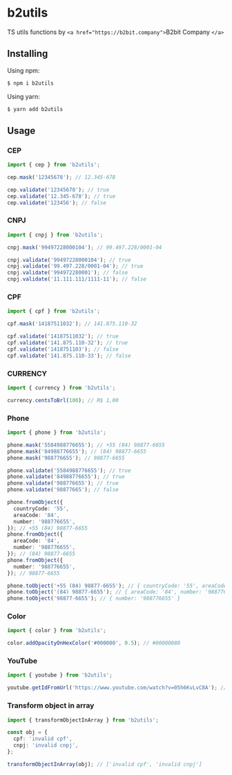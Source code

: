 # b2utils

TS utils functions by `<a href="https://b2bit.company">`B2bit Company `</a>`

## Installing

Using npm:

```bash
$ npm i b2utils
```

Using yarn:

```bash
$ yarn add b2utils
```

## Usage

### CEP

```ts
import { cep } from 'b2utils';

cep.mask('12345678'); // 12.345-678

cep.validate('12345678'); // true
cep.validate('12.345-678'); // true
cep.validate('123456'); // false
```

### CNPJ

```ts
import { cnpj } from 'b2utils';

cnpj.mask('99497228000104'); // 99.497.228/0001-04

cnpj.validate('99497228000104'); // true
cnpj.validate('99.497.228/0001-04'); // true
cnpj.validate('994972280001'); // false
cnpj.validate('11.111.111/1111-11'); // false
```

### CPF

```ts
import { cpf } from 'b2utils';

cpf.mask('14187511032'); // 141.875.110-32

cpf.validate('14187511032'); // true
cpf.validate('141.875.110-32'); // true
cpf.validate('1418751103'); // false
cpf.validate('141.875.110-33'); // false
```

### CURRENCY

```ts
import { currency } from 'b2utils';

currency.centsToBrl(100); // R$ 1,00
```

### Phone

```ts
import { phone } from 'b2utils';

phone.mask('5584988776655'); // +55 (84) 98877-6655
phone.mask('84988776655'); // (84) 98877-6655
phone.mask('988776655'); // 98877-6655

phone.validate('5584988776655'); // true
phone.validate('84988776655'); // true
phone.validate('988776655'); // true
phone.validate('98877665'); // false

phone.fromObject({
  countryCode: '55',
  areaCode: '84',
  number: '988776655',
}); // +55 (84) 98877-6655
phone.fromObject({
  areaCode: '84',
  number: '988776655',
}); // (84) 98877-6655
phone.fromObject({
  number: '988776655',
}); // 98877-6655

phone.toObject('+55 (84) 98877-6655'); // { countryCode: '55', areaCode: '84', number: '988776655' }
phone.toObject('(84) 98877-6655'); // { areaCode: '84', number: '988776655' }
phone.toObject('98877-6655'); // { number: '988776655' }
```

### Color

```ts
import { color } from 'b2utils';

color.addOpacityOnHexColor('#000000', 0.5); // #00000080
```

### YouTube

```ts
import { youtube } from 'b2utils';

youtube.getIdFromUrl('https://www.youtube.com/watch?v=05h6KvLvC8A'); // 105h6KvLvC8A
```

### Transform object in array

```ts
import { transformObjectInArray } from 'b2utils';

const obj = {
  cpf: 'invalid cpf',
  cnpj: 'invalid cnpj',
};

transformObjectInArray(obj); // ['invalid cpf', 'invalid cnpj']
```
